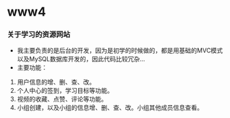 # www4
### 关于学习的资源网站

- 我主要负责的是后台的开发，因为是初学的时候做的，都是用基础的MVC模式以及MySQL数据库开发的，因此代码比较冗杂...
- 主要功能：
1. 用户信息的增、删、查、改。
2. 个人中心的签到，学习目标等功能。
3. 视频的收藏、点赞、评论等功能。
4. 小组创建，以及小组的信息增、删、查、改。小组其他成员信息查看。
  
